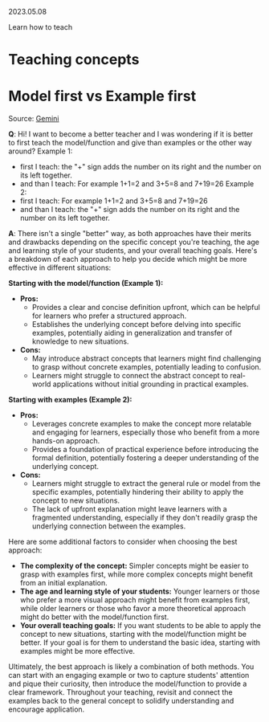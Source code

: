 2023.05.08


Learn how to teach


# Teaching concepts
# Model first vs Example first
Source: [Gemini](https://g.co/gemini/share/96a9a6c01c7b)

**Q**: Hi! I want to become a better teacher and I was wondering if it is better to first teach the model/function and give than examples or the other way around? 
Example 1: 
- first I teach: the "+" sign adds the number on its right and the number on its left together. 
- and than I teach: For example 1+1=2 and 3+5=8 and 7+19=26 
Example 2: 
- first I teach: For example 1+1=2 and 3+5=8 and 7+19=26 
- and than I teach: the "+" sign adds the number on its right and the number on its left together.


**A**: There isn't a single "better" way, as both approaches have their merits and drawbacks depending on the specific concept you're teaching, the age and learning style of your students, and your overall teaching goals. Here's a breakdown of each approach to help you decide which might be more effective in different situations:

**Starting with the model/function (Example 1):**

- **Pros:**
    - Provides a clear and concise definition upfront, which can be helpful for learners who prefer a structured approach.
    - Establishes the underlying concept before delving into specific examples, potentially aiding in generalization and transfer of knowledge to new situations.
- **Cons:**
    - May introduce abstract concepts that learners might find challenging to grasp without concrete examples, potentially leading to confusion.
    - Learners might struggle to connect the abstract concept to real-world applications without initial grounding in practical examples.

**Starting with examples (Example 2):**

- **Pros:**
    - Leverages concrete examples to make the concept more relatable and engaging for learners, especially those who benefit from a more hands-on approach.
    - Provides a foundation of practical experience before introducing the formal definition, potentially fostering a deeper understanding of the underlying concept.
- **Cons:**
    - Learners might struggle to extract the general rule or model from the specific examples, potentially hindering their ability to apply the concept to new situations.
    - The lack of upfront explanation might leave learners with a fragmented understanding, especially if they don't readily grasp the underlying connection between the examples.

Here are some additional factors to consider when choosing the best approach:

- **The complexity of the concept:** Simpler concepts might be easier to grasp with examples first, while more complex concepts might benefit from an initial explanation.
- **The age and learning style of your students:** Younger learners or those who prefer a more visual approach might benefit from examples first, while older learners or those who favor a more theoretical approach might do better with the model/function first.
- **Your overall teaching goals:** If you want students to be able to apply the concept to new situations, starting with the model/function might be better. If your goal is for them to understand the basic idea, starting with examples might be more effective.

Ultimately, the best approach is likely a combination of both methods. You can start with an engaging example or two to capture students' attention and pique their curiosity, then introduce the model/function to provide a clear framework. Throughout your teaching, revisit and connect the examples back to the general concept to solidify understanding and encourage application.